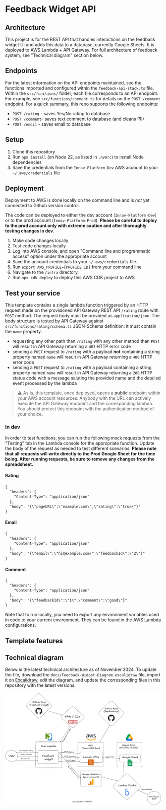 # Feedback Widget API

## Architecture

This project is for the REST API that handles interactions on the feedback widget UI and adds this data to a database, currently Google Sheets. It is deployed to AWS Lambda + API Gateway. For full architecture of feedback system, see "Technical diagram" section below.

## Endpoints

For the latest information on the API endpoints maintained, see the functions imported and configured within the `feedback-api-stack.ts` file. Within the `src/functions/` folder, each file corresponds to an API endpoint. For example, see `src/functions/comment.ts` for details on the `POST /comment` endpoint. For a quick summary, this repo supports the following endpoints:

- `POST /rating` - saves Yes/No rating to database
- `POST /comment`- saves text comment to database (and cleans PII)
- `POST /email` - saves email to database

## Setup

1. Clone this repository
2. Run `npm install` (on Node 22, as listed in `.nvmrc`) to install Node dependencies
3. Save the credentials from the `Innov-Platform-Dev` AWS account to your `~/.aws/credentials` file

## Deployment

Deployment to AWS is done locally on the command line and is _not_ yet connected to Github version control.

The code can be deployed to either the dev account (`Innov-Platform-Dev`) or to the prod account (`Innov-Platform-Prod`). **Please be careful to deploy to the prod account only with extreme caution and after thoroughly testing changes in dev.**

1. Make code changes locally
2. Test code changes locally
3. Log into AWS console, and open "Command line and programmatic access" option under the appropriate account
4. Save the account credentials to your `~/.aws/credentials` file.
5. Run `export AWS_PROFILE=[PROFILE ID]` from your command line
6. Navigate to the `/infra` directory
7. Run `npx cdk deploy` to deploy this AWS CDK project to AWS

## Test your service

This template contains a single lambda function triggered by an HTTP request made on the provisioned API Gateway REST API `/rating` route with `POST` method. The request body must be provided as `application/json`. The body structure is tested by API Gateway against `src/functions/rating/schema.ts` JSON-Schema definition: it must contain the `name` property.

- requesting any other path than `/rating` with any other method than `POST` will result in API Gateway returning a `403` HTTP error code
- sending a `POST` request to `/rating` with a payload **not** containing a string property named `name` will result in API Gateway returning a `400` HTTP error code
- sending a `POST` request to `/rating` with a payload containing a string property named `name` will result in API Gateway returning a `200` HTTP status code with a message saluting the provided name and the detailed event processed by the lambda

> :warning: As is, this template, once deployed, opens a **public** endpoint within your AWS account resources. Anybody with the URL can actively execute the API Gateway endpoint and the corresponding lambda. You should protect this endpoint with the authentication method of your choice.

### In dev

In order to test functions, you can run the following mock requests from the "Testing" tab in the Lambda console for the appropriate function. Update the body of the request as needed to test different scenarios. **Please note that all requests will write directly to the Prod Google Sheet for the time being. After running requests, be sure to remove any changes from the spreadsheet.**

#### Rating
```
{
  "headers": {
    "Content-Type": "application/json"
  },
  "body": "{\"pageURL\":\"example.com\",\"rating\":\"true\"}"
}
```

#### Email
```
{
  "headers": {
    "Content-Type": "application/json"
  },
  "body": "{\"email\":\"hi@example.com\",\"feedbackId\":\"2\"}"
}
```

#### Comment
```
{
  "headers": {
    "Content-Type": "application/json"
  },
  "body": "{\"feedbackId\":\"1\",\"comment\":\"good\"}"
}
```

Note that to run locally, you need to export any environment variables used in code to your current environment. They can be found in the AWS Lambda configurations.

## Template features

## Technical diagram

Below is the latest technical architecture as of November 2024. To update the file, download the `docs/Feedback-Widget-Diagram.excalidraw` file, import it on [Excalidraw](https://excalidraw.com/), edit the diagram, and update the corresponding files in this repository with the latest versions.

![Feedback widget technical diagram](docs/Feedback-Widget-Diagram.png)
